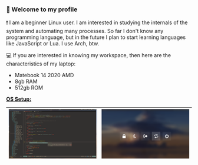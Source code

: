 ### <font style="vertical-align: inherit;"><font style="vertical-align: inherit;">👋</font></font> Welcome to my profile

<font style="vertical-align: inherit;"><font style="vertical-align: inherit;">❗</font></font> I am a beginner Linux user. I am interested in studying the internals of the system and automating many processes. So far I don't know any programming language, but in the future I plan to start learning languages like JavaScript or Lua. I use Arch, btw.

<font style="vertical-align: inherit;"><font style="vertical-align: inherit;"> 💻 </font></font> If you are interested in knowing my workspace, then here are the characteristics of my laptop:

- Matebook 14 2020 AMD
- 8gb RAM
- 512gb ROM

**[OS Setup:](https://github.com/shvedes/dotfiles)**

<div align="center"> 

| ![Asset_1](asset_1.png) | ![Asset_2](asset_2.png) |
| --- | --- | 

</div>
